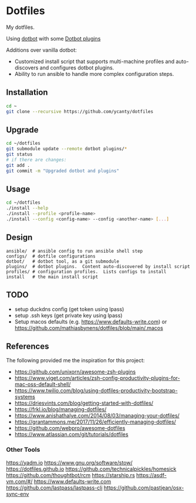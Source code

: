 # Dotfiles

My dotfiles.

Using [dotbot](https://github.com/anishathalye/dotbot) with some
[Dotbot plugins](https://github.com/anishathalye/dotbot/wiki/Plugins)

Additions over vanilla dotbot:

* Customized install script that supports multi-machine profiles and
  auto-discovers and configures dotbot plugins.
* Ability to run ansible to handle more complex configuration steps.

## Installation

```bash
cd ~
git clone --recursive https://github.com/ycanty/dotfiles
```

## Upgrade

```bash
cd ~/dotfiles
git submodule update --remote dotbot plugins/*
git status
# if there are changes:
git add .
git commit -m "Upgraded dotbot and plugins"
```

## Usage

```bash
cd ~/dotfiles
./install --help
./install --profile <profile-name>
./install --config <config-name> --config <another-name> [...]
```

## Design

```
ansible/  # ansible config to run ansible shell step
configs/  # dotfile configurations
dotbot/   # dotbot tool, as a git submodule
plugins/  # dotbot plugins.  Content auto-discovered by install script
profiles/ # configuration profiles.  Lists configs to install
install   # the main install script
```

## TODO

* setup duckdns config (get token using lpass)
* setup .ssh keys (get private key using lpass)
* Setup macos defaults (e.g. <https://www.defaults-write.com>)
  or <https://github.com/mathiasbynens/dotfiles/blob/main/.macos>

## References

The following provided me the inspiration for this project:

* <https://github.com/unixorn/awesome-zsh-plugins>
* <https://www.viget.com/articles/zsh-config-productivity-plugins-for-mac-oss-default-shell/>
* <https://www.twilio.com/blog/using-dotfiles-productivity-bootstrap-systems>
* <https://driesvints.com/blog/getting-started-with-dotfiles/>
* <https://frkl.io/blog/managing-dotfiles/>
* <https://www.anishathalye.com/2014/08/03/managing-your-dotfiles/>
* <https://grantammons.me/2017/11/26/efficiently-managing-dotfiles/>
* <https://github.com/webpro/awesome-dotfiles>
* <https://www.atlassian.com/git/tutorials/dotfiles>

### Other Tools

<https://yadm.io>
<https://www.gnu.org/software/stow/>
<https://dotfiles.github.io>
<https://github.com/technicalpickles/homesick>
<https://github.com/thoughtbot/rcm>
<https://starship.rs>
<https://asdf-vm.com/#/>
<https://www.defaults-write.com>
<https://github.com/lastpass/lastpass-cli>
<https://github.com/pastjean/osx-sync-env>
